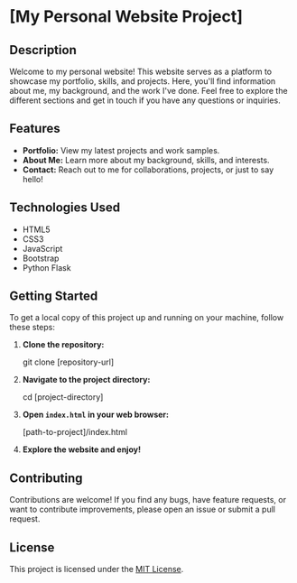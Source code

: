 # [My Personal Website Project]

## Description
Welcome to my personal website! This website serves as a platform to showcase my portfolio, skills, and projects. Here, you'll find information about me, my background, and the work I've done. Feel free to explore the different sections and get in touch if you have any questions or inquiries.

## Features
- **Portfolio:** View my latest projects and work samples.
- **About Me:** Learn more about my background, skills, and interests.
- **Contact:** Reach out to me for collaborations, projects, or just to say hello!

## Technologies Used
- HTML5
- CSS3
- JavaScript
- Bootstrap
- Python Flask

## Getting Started
To get a local copy of this project up and running on your machine, follow these steps:

1. **Clone the repository:**

    git clone [repository-url]

2. **Navigate to the project directory:**

    cd [project-directory]

3. **Open `index.html` in your web browser:**

    [path-to-project]/index.html

4. **Explore the website and enjoy!**

## Contributing
Contributions are welcome! If you find any bugs, have feature requests, or want to contribute improvements, please open an issue or submit a pull request.

## License
This project is licensed under the [MIT License](LICENSE).